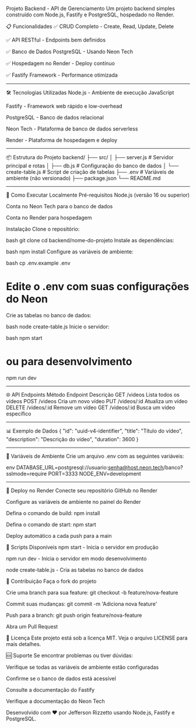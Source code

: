 Projeto Backend - API de Gerenciamento
Um projeto backend simples construído com Node.js, Fastify e PostgreSQL, hospedado no Render.

📋 Funcionalidades
✅ CRUD Completo - Create, Read, Update, Delete

✅ API RESTful - Endpoints bem definidos

✅ Banco de Dados PostgreSQL - Usando Neon Tech

✅ Hospedagem no Render - Deploy contínuo

✅ Fastify Framework - Performance otimizada

---------------------------------------------------------------------

🛠️ Tecnologias Utilizadas
Node.js - Ambiente de execução JavaScript

Fastify - Framework web rápido e low-overhead

PostgreSQL - Banco de dados relacional

Neon Tech - Plataforma de banco de dados serverless

Render - Plataforma de hospedagem e deploy

---------------------------------------------------------------------

📦 Estrutura do Projeto
backend/
├── src/
│   ├── server.js          # Servidor principal e rotas
│   ├── db.js              # Configuração do banco de dados
│   └── create-table.js    # Script de criação de tabelas
├── .env                   # Variáveis de ambiente (não versionado)
├── package.json
└── README.md

---------------------------------------------------------------------

🚀 Como Executar Localmente
Pré-requisitos
Node.js (versão 16 ou superior)

Conta no Neon Tech para o banco de dados

Conta no Render para hospedagem

Instalação
Clone o repositório:

bash
git clone <seu-repositorio>
cd backend/nome-do-projeto
Instale as dependências:

bash
npm install
Configure as variáveis de ambiente:

bash
cp .env.example .env
# Edite o .env com suas configurações do Neon
Crie as tabelas no banco de dados:

bash
node create-table.js
Inicie o servidor:

bash
npm start
# ou para desenvolvimento
npm run dev

---------------------------------------------------------------------

🌐 API Endpoints
Método	Endpoint	Descrição
GET	/videos	Lista todos os vídeos
POST	/videos	Cria um novo vídeo
PUT	/videos/:id	Atualiza um vídeo
DELETE	/videos/:id	Remove um vídeo
GET	/videos/:id	Busca um vídeo específico

---------------------------------------------------------------------

📊 Exemplo de Dados
{
  "id": "uuid-v4-identifier",
  "title": "Título do vídeo",
  "description": "Descrição do vídeo",
  "duration": 3600
}

---------------------------------------------------------------------

🔧 Variáveis de Ambiente
Crie um arquivo .env com as seguintes variáveis:

env
DATABASE_URL=postgresql://usuario:senha@host.neon.tech/banco?sslmode=require
PORT=3333
NODE_ENV=development

---------------------------------------------------------------------

🚀 Deploy no Render
Conecte seu repositório GitHub no Render

Configure as variáveis de ambiente no painel do Render

Defina o comando de build: npm install

Defina o comando de start: npm start

Deploy automático a cada push para a main

📝 Scripts Disponíveis
npm start - Inicia o servidor em produção

npm run dev - Inicia o servidor em modo desenvolvimento

node create-table.js - Cria as tabelas no banco de dados

🤝 Contribuição
Faça o fork do projeto

Crie uma branch para sua feature: git checkout -b feature/nova-feature

Commit suas mudanças: git commit -m 'Adiciona nova feature'

Push para a branch: git push origin feature/nova-feature

Abra um Pull Request

📄 Licença
Este projeto está sob a licença MIT. Veja o arquivo LICENSE para mais detalhes.

🆘 Suporte
Se encontrar problemas ou tiver dúvidas:

Verifique se todas as variáveis de ambiente estão configuradas

Confirme se o banco de dados está acessível

Consulte a documentação do Fastify

Verifique a documentação do Neon Tech


Desenvolvido com ❤️ por Jefferson Rizzetto usando Node.js, Fastify e PostgreSQL.

